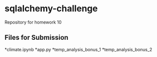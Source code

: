 # sqlalchemy-challenge
Repository for homework 10

## Files for Submission
  *climate.ipynb
  *app.py
  *temp_analysis_bonus_1
  *temp_analysis_bonus_2

